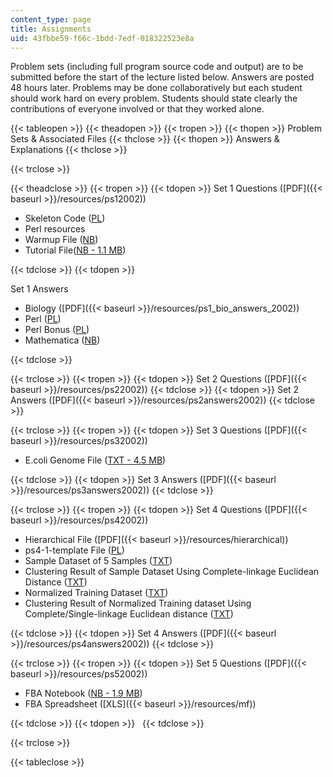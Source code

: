 ```yaml
---
content_type: page
title: Assignments
uid: 43fbbe59-f66c-1bdd-7edf-018322523e8a
---
```


Problem sets (including full program source code and output) are to be submitted before the start of the lecture listed below. Answers are posted 48 hours later. Problems may be done collaboratively but each student should work hard on every problem. Students should state clearly the contributions of everyone involved or that they worked alone.

{{< tableopen >}}
{{< theadopen >}}
{{< tropen >}}
{{< thopen >}}
Problem Sets & Associated Files
{{< thclose >}}
{{< thopen >}}
Answers & Explanations
{{< thclose >}}

{{< trclose >}}

{{< theadclose >}}
{{< tropen >}}
{{< tdopen >}}
Set 1 Questions ([PDF]({{< baseurl >}}/resources/ps12002))

*   Skeleton Code ([PL](/courses/health-sciences-and-technology/hst-508-genomics-and-computational-biology-fall-2002/assignments/ps1_skeleton.pl))
*   Perl resources
*   Warmup File ([NB](/courses/health-sciences-and-technology/hst-508-genomics-and-computational-biology-fall-2002/assignments/Warmup.nb))
*   Tutorial File([NB - 1.1 MB](/courses/health-sciences-and-technology/hst-508-genomics-and-computational-biology-fall-2002/assignments/Tutorial.nb))


{{< tdclose >}}
{{< tdopen >}}


Set 1 Answers

*   Biology ([PDF]({{< baseurl >}}/resources/ps1_bio_answers_2002))
*   Perl ([PL](/courses/health-sciences-and-technology/hst-508-genomics-and-computational-biology-fall-2002/assignments/ps1_perl_answers_2002.pl))
*   Perl Bonus ([PL](/courses/health-sciences-and-technology/hst-508-genomics-and-computational-biology-fall-2002/assignments/ps1_reading_frames.pl))
*   Mathematica ([NB](/courses/health-sciences-and-technology/hst-508-genomics-and-computational-biology-fall-2002/assignments/ps1_mathematica_answers_2002.nb))


{{< tdclose >}}

{{< trclose >}}
{{< tropen >}}
{{< tdopen >}}
Set 2 Questions ([PDF]({{< baseurl >}}/resources/ps22002))
{{< tdclose >}}
{{< tdopen >}}
Set 2 Answers ([PDF]({{< baseurl >}}/resources/ps2answers2002))
{{< tdclose >}}

{{< trclose >}}
{{< tropen >}}
{{< tdopen >}}
Set 3 Questions ([PDF]({{< baseurl >}}/resources/ps32002))

*   E.coli Genome File ([TXT - 4.5 MB](/courses/health-sciences-and-technology/hst-508-genomics-and-computational-biology-fall-2002/assignments/Ecoli_K12.txt))


{{< tdclose >}}
{{< tdopen >}}
Set 3 Answers ([PDF]({{< baseurl >}}/resources/ps3answers2002))
{{< tdclose >}}

{{< trclose >}}
{{< tropen >}}
{{< tdopen >}}
Set 4 Questions ([PDF]({{< baseurl >}}/resources/ps42002))

*   Hierarchical File ([PDF]({{< baseurl >}}/resources/hierarchical))
*   ps4-1-template File ([PL](/courses/health-sciences-and-technology/hst-508-genomics-and-computational-biology-fall-2002/assignments/ps41template.pl))
*   Sample Dataset of 5 Samples ([TXT](/courses/health-sciences-and-technology/hst-508-genomics-and-computational-biology-fall-2002/assignments/ps41sample.txt))
*   Clustering Result of Sample Dataset Using Complete-linkage Euclidean Distance ([TXT](/courses/health-sciences-and-technology/hst-508-genomics-and-computational-biology-fall-2002/assignments/ps41result.txt))
*   Normalized Training Dataset ([TXT](/courses/health-sciences-and-technology/hst-508-genomics-and-computational-biology-fall-2002/assignments/ps41train.txt))
*   Clustering Result of Normalized Training dataset Using Complete/Single-linkage Euclidean distance ([TXT](/courses/health-sciences-and-technology/hst-508-genomics-and-computational-biology-fall-2002/assignments/ps41result2.txt))


{{< tdclose >}}
{{< tdopen >}}
Set 4 Answers ([PDF]({{< baseurl >}}/resources/ps4answers2002))
{{< tdclose >}}

{{< trclose >}}
{{< tropen >}}
{{< tdopen >}}
Set 5 Questions ([PDF]({{< baseurl >}}/resources/ps52002))

*   FBA Notebook ([NB - 1.9 MB](/courses/health-sciences-and-technology/hst-508-genomics-and-computational-biology-fall-2002/assignments/fba_lf.nb))
*   FBA Spreadsheet ([XLS]({{< baseurl >}}/resources/mf))


{{< tdclose >}}
{{< tdopen >}}
 
{{< tdclose >}}

{{< trclose >}}

{{< tableclose >}}